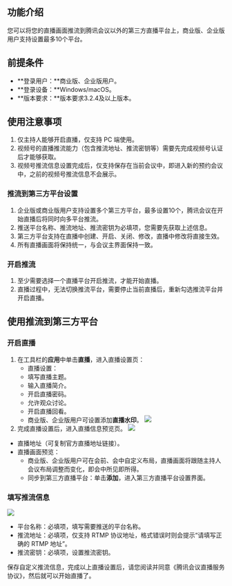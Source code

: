 ## 功能介绍
您可以将您的直播画面推流到腾讯会议以外的第三方直播平台上，商业版、企业版用户支持设置最多10个平台。

## 前提条件
- **登录用户：**商业版、企业版用户。
- **登录设备：**Windows/macOS。
- **版本要求：**版本要求3.2.4及以上版本。

## 使用注意事项
1. 仅主持人能够开启直播，仅支持 PC 端使用。
2. 视频号的直播推流能力（包含推流地址、推流密钥等）需要先完成视频号认证后才能够获取。
3. 视频号推流信息设置完成后，仅支持保存在当前会议中，即进入新的预约会议中，之前的视频号推流信息不会展示。

### 推流到第三方平台设置
1. 企业版或商业版用户支持设置多个第三方平台，最多设置10个，腾讯会议在开始直播后将同时向多平台推流。
2. 推送平台名称、推流地址、推流密钥为必填项，您需要先获取上述信息。
3. 第三方平台支持在直播中创建、开启、关闭、修改，直播中修改将直接生效。
4. 所有直播画面将保持统一，与会议主界面保持一致。

### 开启推流
1. 至少需要选择一个直播平台开启推流，才能开始直播。
2. 直播过程中，无法切换推流平台，需要停止当前直播后，重新勾选推流平台并开启直播。

## 使用推流到第三方平台
### 开启直播
1. 在工具栏的**应用**中单击**直播**，进入直播设置页：
    - 直播设置：
     - 填写直播主题。
     - 输入直播简介。
     - 开启直播密码。
     - 允许观众讨论。
     - 开启直播回看。
     - 商业版、企业版用户可设置添加**直播水印**。
![](https://qcloudimg.tencent-cloud.cn/raw/abccee504b9c8a8070619ae51a422f21.png)
2. 完成直播设置后，进入直播信息预览页。
![](https://qcloudimg.tencent-cloud.cn/raw/3d53f96e0b8f27b557328d9562519a43.png)
  - 直播地址（可复制官方直播地址链接）。
  - 直播画面预览：
     - 商业版、企业版用户可在会前、会中自定义布局，直播画面将跟随主持人会议布局调整而变化，即会中所见即所得。
     - 同步到第三方直播平台：单击**添加**，进入第三方直播平台设置界面。

### 填写推流信息
![](https://qcloudimg.tencent-cloud.cn/raw/beaf8b6a08bb072bcdd308c09adf2084.png)
 - 平台名称：必填项，填写需要推送的平台名称。
 - 推流地址：必填项，仅支持 RTMP 协议地址，格式错误时则会提示“请填写正确的 RTMP 地址”。
 - 推流密钥：必填项，设置推流密钥。

保存自定义推流信息，完成以上直播设置后，请您阅读并同意《腾讯会议直播服务协议》，然后就可以开始直播了。
     
